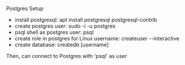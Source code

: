Postgres Setup

- install postgresql: apt install postgresql postgresql-contrib
- create postgres user: sudo -i -u postgres
- psql shell as postgres user: psql
- create role in postgres for Linux username: createuser --interactive
- create database: createdb [username]

Then, can connect to Postgres with 'psql' as user


